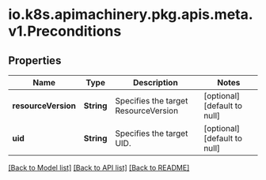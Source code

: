 # io.k8s.apimachinery.pkg.apis.meta.v1.Preconditions
## Properties

| Name | Type | Description | Notes |
|------------ | ------------- | ------------- | -------------|
| **resourceVersion** | **String** | Specifies the target ResourceVersion | [optional] [default to null] |
| **uid** | **String** | Specifies the target UID. | [optional] [default to null] |

[[Back to Model list]](../README.md#documentation-for-models) [[Back to API list]](../README.md#documentation-for-api-endpoints) [[Back to README]](../README.md)

